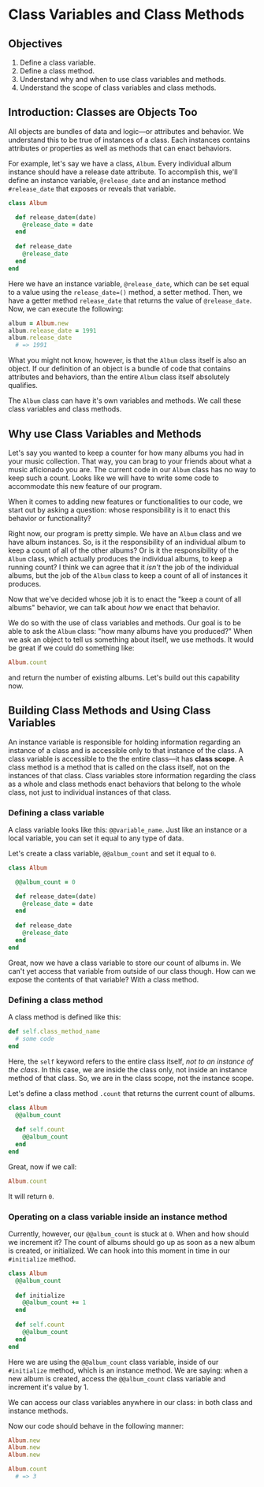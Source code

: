 # Class Variables and Class Methods

## Objectives

1. Define a class variable. 
2. Define a class method. 
3. Understand why and when to use class variables and methods. 
4. Understand the scope of class variables and class methods. 

## Introduction: Classes are Objects Too

All objects are bundles of data and logic––or attributes and behavior. We understand this to be true of instances of a class. Each instances contains attributes or properties as well as methods that can enact behaviors. 

For example, let's say we have a class, `Album`. Every individual album instance should have a release date attribute. To accomplish this, we'll define an instance variable, `@release_date` and an instance method `#release_date` that exposes or reveals that variable. 

```ruby
class Album

  def release_date=(date)
    @release_date = date
  end
  
  def release_date
    @release_date
  end
end
```

Here we have an instance variable, `@release_date`, which can be set equal to a value using the `release_date=()` method, a setter method. Then, we have a getter method `release_date` that returns the value of `@release_date`. Now, we can execute the following:

```ruby
album = Album.new
album.release_date = 1991
album.release_date 
  # => 1991
```

What you might not know, however, is that the `Album` class itself is also an object. If our definition of an object is a bundle of code that contains attributes and behaviors, than the entire `Album` class itself absolutely qualifies. 

The `Album` class can have it's own variables and methods. We call these class variables and class methods. 

## Why use Class Variables and Methods

Let's say you wanted to keep a counter for how many albums you had in your music collection. That way, you can brag to your friends about what a music aficionado you are. The current code in our `Album` class has no way to keep such a count. Looks like we will have to write some code to accommodate this new feature of our program.

When it comes to adding new features or functionalities to our code, we start out by asking a question: whose responsibility is it to enact this behavior or functionality? 

Right now, our program is pretty simple. We have an `Album` class and we have album instances. So, is it the responsibility of an individual album to keep a count of all of the other albums? Or is it the responsibility of the `Album` class, which actually produces the individual albums, to keep a running count? I think we can agree that it *isn't* the job of the individual albums, but the job of the `Album` class to keep a count of all of instances it produces. 

Now that we've decided whose job it is to enact the "keep a count of all albums" behavior, we can talk about *how* we enact that behavior. 

We do so with the use of class variables and methods. Our goal is to be able to ask the `Album` class: "how many albums have you produced?" When we ask an object to tell us something about itself, we use methods. It would be great if we could do something like:

```ruby
Album.count
```

and return the number of existing albums. Let's build out this capability now. 

## Building Class Methods and Using Class Variables

An instance variable is responsible for holding information regarding an instance of a class and is accessible only to that instance of the class. A class variable is accessible to the the entire class––it has **class scope**. A class method is a method that is called on the class itself, not on the instances of that class. Class variables store information regarding the class as a whole and class methods enact behaviors that belong to the whole class, not just to individual instances of that class. 

### Defining a class variable

A class variable looks like this: `@@variable_name`. Just like an instance or a local variable, you can set it equal to any type of data. 

Let's create a class variable, `@@album_count` and set it equal to `0`. 

```ruby
class Album

  @@album_count = 0

  def release_date=(date)
    @release_date = date
  end
  
  def release_date
    @release_date
  end
end
```

Great, now we have a class variable to store our count of albums in. We can't yet access that variable from outside of our class though. How can we expose the contents of that variable? With a class method. 

### Defining a class method

A class method is defined like this:

```ruby
def self.class_method_name
  # some code
end
```

Here, the `self` keyword refers to the entire class itself, *not to an instance of the class*. In this case, we are inside the class only, not inside an instance method of that class. So, we are in the class scope, not the instance scope. 

Let's define a class method `.count` that returns the current count of albums. 

```ruby
class Album
  @@album_count
  
  def self.count
    @@album_count
  end
end
```

Great, now if we call:

```ruby
Album.count
```

It will return `0`. 

### Operating on a class variable inside an instance method

Currently, however, our `@@album_count` is stuck at `0`. When and how should we increment it? The count of albums should go up as soon as a new album is created, or initialized. We can hook into this moment in time in our `#initialize` method. 

```ruby
class Album
  @@album_count 
  
  def initialize
    @@album_count += 1
  end
  
  def self.count
    @@album_count
  end
end
```

Here we are using the `@@album_count` class variable, inside of our `#initialize` method, which is an instance method. We are saying: when a new album is created, access the `@@album_count` class variable and increment it's value by 1. 

We can access our class variables anywhere in our class: in both class and instance methods. 

Now our code should behave in the following manner:

```ruby
Album.new
Album.new
Album.new

Album.count
  # => 3
```
